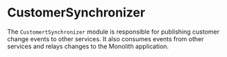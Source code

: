 # CustomerSynchronizer

The `CustomertSynchronizer` module is responsible for publishing customer change events to other services.
It also consumes events from other services and relays changes to the Monolith application. 
